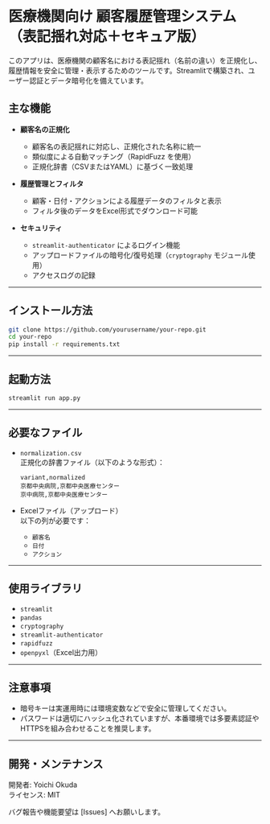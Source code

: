 # 医療機関向け 顧客履歴管理システム（表記揺れ対応＋セキュア版）

このアプリは、医療機関の顧客名における表記揺れ（名前の違い）を正規化し、履歴情報を安全に管理・表示するためのツールです。Streamlitで構築され、ユーザー認証とデータ暗号化を備えています。

## 主な機能

- **顧客名の正規化**
  - 顧客名の表記揺れに対応し、正規化された名称に統一
  - 類似度による自動マッチング（RapidFuzz を使用）
  - 正規化辞書（CSVまたはYAML）に基づく一致処理

- **履歴管理とフィルタ**
  - 顧客・日付・アクションによる履歴データのフィルタと表示
  - フィルタ後のデータをExcel形式でダウンロード可能

- **セキュリティ**
  - `streamlit-authenticator` によるログイン機能
  - アップロードファイルの暗号化/復号処理（`cryptography` モジュール使用）
  - アクセスログの記録

---

## インストール方法

```bash
git clone https://github.com/yourusername/your-repo.git
cd your-repo
pip install -r requirements.txt
```

---

## 起動方法

```bash
streamlit run app.py
```

---

## 必要なファイル

- `normalization.csv`  
  正規化の辞書ファイル（以下のような形式）：

  ```csv
  variant,normalized
  京都中央病院,京都中央医療センター
  京中病院,京都中央医療センター
  ```

- Excelファイル（アップロード）  
  以下の列が必要です：
  - `顧客名`
  - `日付`
  - `アクション`

---

## 使用ライブラリ

- `streamlit`
- `pandas`
- `cryptography`
- `streamlit-authenticator`
- `rapidfuzz`
- `openpyxl`（Excel出力用）

---

## 注意事項

- 暗号キーは実運用時には環境変数などで安全に管理してください。
- パスワードは適切にハッシュ化されていますが、本番環境では多要素認証やHTTPSを組み合わせることを推奨します。

---

## 開発・メンテナンス

開発者: Yoichi Okuda  
ライセンス: MIT

バグ報告や機能要望は [Issues] へお願いします。
